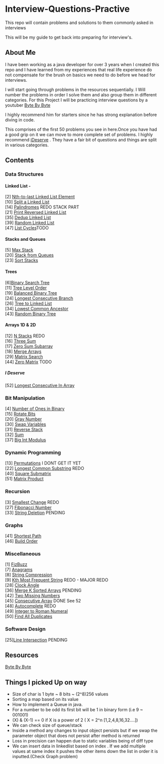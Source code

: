 # Interview-Questions-Practive
This repo will contain problems and solutions to them commonly asked in interviews

This will be my guide to get back into preparing for interview's. 

## About Me

I have been working as a java developer for over 3 years when I created this repo and I 
have learned from my experiences that real life experience do not compensate for the 
brush on basics we need to do before we head for interviews. 

I will start going through problems in the resources sequentially. I Will number the problems 
in order I solve them and also group them in different categories. For this Project I will be 
practicing interview questions by a youtuber [Byte By Byte](https://www.youtube.com/channel/UCWSYAntBbdd2SLYUqPIxo0w/featured)

I highly recommend him for starters since he has strong explanation before diving in code. 

This comprises of the first 50 problems you see in here.Once you have had a good grip on it we can move to more complete 
set of problems. I highly recommend [iDeserve](https://www.ideserve.co.in/) . They have a fair bit of questions and 
things are split in various categories.



## Contents

### Data Structures

#### Linked List - 
[2] [Nth-to-last Linked List Element](https://www.youtube.com/watch?v=i7v1UWlaYrI&t)<br>
[10] [Split a Linked List](https://www.youtube.com/watch?v=lMxYBLqt1Mg) <br>
[14] [Palindromes](https://www.youtube.com/watch?v=Os5FM4KQtxw&t) REDO STACK PART<br>
[21] [Print Reversed Linked List](https://www.youtube.com/watch?v=IR2X5Mw3StY)<br>
[35] [Dedup Linked List](https://www.youtube.com/watch?v=2X9cdj6Ng0w)<br>
[39] [Random Linked List](https://www.youtube.com/watch?v=xF9goDxk5nM)<br>
[47] [List Cycles](https://www.youtube.com/watch?v=dvOilHNRzZs)TODO

#### Stacks and Queues
[5] [Max Stack](https://www.youtube.com/watch?v=0bpDvc2VjPU)<br>
[20] [Stack from Queues](https://www.youtube.com/watch?v=Qk7obcDReHE)<br>
[23] [Sort Stacks](https://www.youtube.com/watch?v=nll-b4GeiX4)<br>


#### Trees
[6][Binary Search Tree](https://www.youtube.com/watch?v=dB9aikwZttY)<br>
[11] [Tree Level Order](https://www.youtube.com/watch?v=eltLoCIDIes)<br>
[19] [Balanced Binary Tree](https://www.youtube.com/watch?v=nOcFiGl5Vy4)<br>
[24] [Longest Consecutive Branch](https://www.youtube.com/watch?v=r2Vn6ztdSP0)<br>
[26] [Tree to Linked List](https://www.youtube.com/watch?v=Dte6EF1nHNo)<br>
[34] [Lowest Common Ancestor](https://www.youtube.com/watch?v=zHP9vhpUKEQ)<br>
[43] [Random Binary Tree](https://www.youtube.com/watch?v=nj5jFhglw8U)


#### Arrays 1D & 2D
[12] [N Stacks](https://www.youtube.com/watch?v=DxW7VAsdX0o) REDO <br>
[16] [Three Sum](https://www.youtube.com/watch?v=-AMHUdZc9ss)<br>
[17] [Zero Sum Subarray](https://www.youtube.com/watch?v=hLcYp67wCcM)<br>
[18] [Merge Arrays](https://www.youtube.com/watch?v=rZ9lcXCWSUg)<br>
[29] [Matrix Search](https://www.youtube.com/watch?v=bK7BCWICvpQ)<br>
[44] [Zero Matrix](https://www.youtube.com/watch?v=ZzpJgRvqSJQ) TODO<br>
##### I Deserve<br>
[52] [Longest Consecutive In Array](https://www.ideserve.co.in/learn/longest-subset-with-consecutive-numbers)<br>
### Bit Manipulation
[4] [Number of Ones in Binary](https://www.youtube.com/watch?v=8iWIpkFgZ64)<br>
[15] [Rotate Bits](https://www.youtube.com/watch?v=uDqUb50Bmvs) <br>
[20] [Gray Number](https://www.youtube.com/watch?v=LqxtPV8xKeI)<br>
[30] [Swap Variables](https://www.youtube.com/watch?v=DtnH3V_Vjek)<br>
[31] [Reverse Stack](https://www.youtube.com/watch?v=dQsZP8UvHVk)<br>
[32] [Sum](https://www.youtube.com/watch?v=te4q1ivGons) <br>
[37] [Big Int Modulus](https://www.youtube.com/watch?v=5LCuroQltsc)

### Dynamic Programming

[13] [Permutations](https://www.youtube.com/watch?v=IPWmrjE1_MU) I DONT GET IT YET<br>
[22] [Longest Common Substring](https://www.youtube.com/watch?v=aVFWW3pBQFo) REDO <br>
[40] [Square Submatrix](https://www.youtube.com/watch?v=NYeVhmWsWec)<br>
[51] [Matrix Product](https://www.youtube.com/watch?v=lf2w3C82jYA)

### Recursion
[3] [Smallest Change](https://www.youtube.com/watch?v=qH7fVuYlOOc) REDO <br/>
[27] [Fibonacci Number](https://www.youtube.com/watch?v=Nki9hhW-tAI)<br>
[33] [String Deletion](https://www.youtube.com/watch?v=A6fDK8Vc7-U) PENDING <br>

### Graphs
[41] [Shortest Path](https://www.youtube.com/watch?v=SmnUqWmWvz0) <br>
[46] [Build Order](https://www.youtube.com/watch?v=WqV-pxNUAYA)

### Miscellaneous
[1] [FizBuzz](https://www.youtube.com/watch?v=c0OMPDLef08)<br>
[7] [Anagrams](https://www.youtube.com/watch?v=6W_Fve7qIe4)<br>
[8] [String Compression](https://www.youtube.com/watch?v=XMKMgzU1uiw)<br>
[9] [Kth Most Frequent String](https://www.youtube.com/watch?v=HlBG2O8ydhw) REDO - MAJOR REDO <br/>
[28] [Clock Angle](https://www.youtube.com/watch?v=LFAhxzqvyps)<br>
[36] [Merge K Sorted Arrays](https://www.youtube.com/watch?v=6bvnZzwiKzs) PENDING<br>
[42] [Two Missing Numbers](https://www.youtube.com/watch?v=75Jrba2uGFM)<br>
[45] [Consecutive Array](https://www.youtube.com/watch?v=1t-082mMScY) DONE  See 52<br>
[48] [Autocomplete](https://www.youtube.com/watch?v=NZ3lP33mXlY) REDO<br>
[49] [Integer to Roman Numeral](https://www.youtube.com/watch?v=LBsvAwQbVdw)<br>
[50] [Find All Duplicates](https://www.youtube.com/watch?v=GeHOlt_QYz8)

### Software Design
[25][Line Intersection](https://www.youtube.com/watch?v=OOtD38U5VWk) PENDING<br>

## Resources
[Byte By Byte](https://www.youtube.com/channel/UCWSYAntBbdd2SLYUqPIxo0w/featured)



## Things I picked Up on way
* Size of char is 1 byte ~ 8 bits ~ (2^8)256 values
* Sorting a map based on its value
* How to implement a Queue in java.
* For a number to be odd its first bit will be 1 in binary form (i.e 9 ~ 001001)
* (X) & (X-1) == 0 if X is a power of 2 ( X = 2^n [1,2,4,8,16,32....]) 
* We can check size of queue/stack
* Inside a method any changes to input object persists but if we swap the parameter object that does not persist after method is returned 
* Loss in precision can happen due to static variables being of diff type
* We can insert data in linkedlist based on index . If we add multiple values at same index
it pushes the other items down the list in order it is inputted.(Check Graph problem)